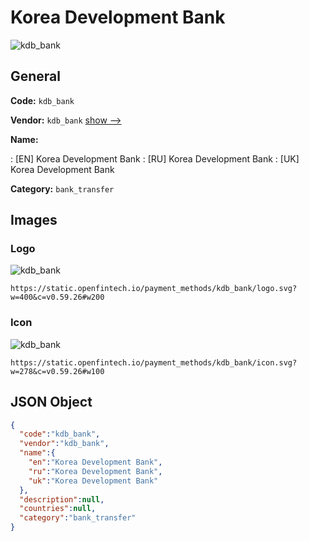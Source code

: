 
# Korea Development Bank 
![kdb_bank](https://static.openfintech.io/payment_methods/kdb_bank/logo.svg?w=400&c=v0.59.26#w200)  

## General 
**Code:** `kdb_bank` 
 
**Vendor:** `kdb_bank` [show -->](/vendors/kdb_bank/) 
 
**Name:** 
 
:	[EN] Korea Development Bank 
:	[RU] Korea Development Bank 
:	[UK] Korea Development Bank 
 
**Category:** `bank_transfer` 
 

## Images 

### Logo 
![kdb_bank](https://static.openfintech.io/payment_methods/kdb_bank/logo.svg?w=400&c=v0.59.26#w200)  

```
https://static.openfintech.io/payment_methods/kdb_bank/logo.svg?w=400&c=v0.59.26#w200
```  

### Icon 
![kdb_bank](https://static.openfintech.io/payment_methods/kdb_bank/icon.svg?w=278&c=v0.59.26#w100)  

```
https://static.openfintech.io/payment_methods/kdb_bank/icon.svg?w=278&c=v0.59.26#w100
```  

## JSON Object 

```json
{
  "code":"kdb_bank",
  "vendor":"kdb_bank",
  "name":{
    "en":"Korea Development Bank",
    "ru":"Korea Development Bank",
    "uk":"Korea Development Bank"
  },
  "description":null,
  "countries":null,
  "category":"bank_transfer"
}
```  
